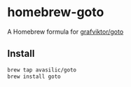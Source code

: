 # homebrew-goto

A Homebrew formula for [grafviktor/goto](https://github.com/grafviktor/goto)

## Install

```sh
brew tap avasilic/goto
brew install goto
```